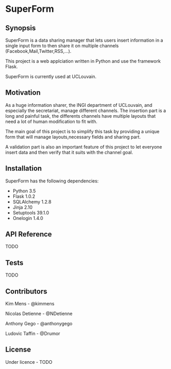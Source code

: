 # SuperForm


## Synopsis

SuperForm is a data sharing manager that lets users insert information in a single input form to then share it on multiple channels (Facebook,Mail,Twitter,RSS,...).

This project is a web applciation written in Python and use the framework Flask.

SuperForm is currently used at UCLouvain.


## Motivation

As a huge information sharer, the INGI department of UCLouvain, and especially the secretariat, manage different channels. The insertion part is a long and painful task, the differents channels have multiple layouts that need a lot of human modification to fit with.

The main goal of this project is to simplify this task by providing a unique form that will manage layouts,necessary fields and sharing part.

A validation part is also an important feature of this project to let everyone insert data and then verify that it suits with the channel goal.

## Installation

SuperForm has the following dependencies:

* Python 3.5
* Flask 1.0.2
* SQLAlchemy 1.2.8
* Jinja 2.10
* Setuptools 39.1.0
* Onelogin 1.4.0

## API Reference

TODO

## Tests

TODO

## Contributors

Kim Mens - @kimmens 

Nicolas Detienne - @NDetienne

Anthony Gego - @anthonygego

Ludovic Taffin - @Drumor

## License

Under licence - TODO 